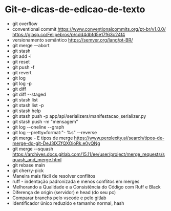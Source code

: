 # Git-e-dicas-de-edicao-de-texto

- git overflow
- conventional commit https://www.conventionalcommits.org/pt-br/v1.0.0/ https://glasp.co/Felipebros/p/cdd4dbfd5e17f63c24f4
- versionamento semântico https://semver.org/lang/pt-BR/
- git merge —abort
- git stash
- git add -i
- git reset
- git push -f
- git revert
- git log
- git log  -p
- git diff
- git diff --staged
- git stash list
- git stash list -p
- git stash help
- git stash push -p app/api/serializers/manifestacao_serializer.py
- git stash push -m "mensagem"
- git log --oneline --graph
- git log --pretty=format:"- %s" --reverse
- git merge - E tipos de merge https://www.perplexity.ai/search/tipos-de-merge-do-git-DeJ3lXZfQXOioRk.e0yQNg
- git merge --squash https://archives.docs.gitlab.com/15.11/ee/user/project/merge_requests/squash_and_merge.html
- git rebase main
- git cherry-pick
- Maneira mais fácil de resolver conflitos
- ruff - indentação padronizada e menos conflitos em merges
- Melhorando a Qualidade e a Consistência do Código com Ruff e Black
- Diferença de origin (servidor) e head (do seu pc)
- Comparar branchs pelo vscode e pelo gitlab
- Identificador único reduzido e tamanho normal, hash
